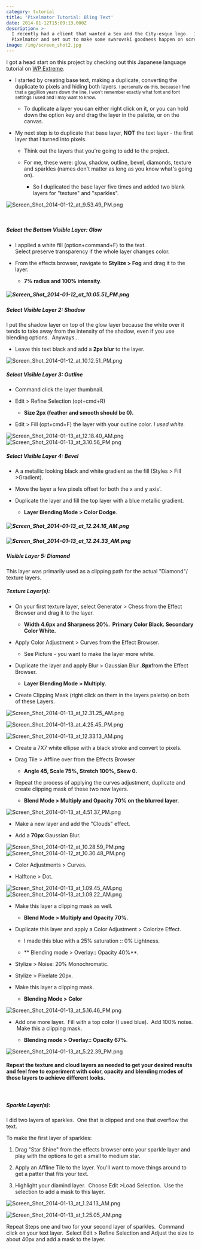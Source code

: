 ```yaml
---
category: tutorial
title: 'Pixelmator Tutorial: Bling Text'
date: 2014-01-12T15:09:13.000Z
description: >-
  I recently had a client that wanted a Sex and the City-esque logo.  I fired up
  Pixelmator and set out to make some swarovski goodness happen on screen!
image: /img/screen_shot2.jpg
---
```

I got a head start on this project by checking out this Japanese language tutorial on [WP Extreme](http://translate.google.com.au/translate?hl=en&sl=ja&tl=en&u=http%3A%2F%2Fwpxtreme.jp%2Fsex-and-the-city-2-bling-diamond-text-effect-in-photoshop "Bling Text Tutorial").

* I started by creating base text, making a duplicate, converting the duplicate to pixels and hiding both layers. <small>I personally do this, because I find that a gagillion years down the line, I won't remember exactly what font and font settings I used and I may want to know.</small>

  * To duplicate a layer you can either right click on it, or you can hold down the option key and drag the layer in the palette, or on the canvas.

* My next step is to duplicate that base layer, **NOT** the text layer - the first layer that I turned into pixels. 

  * Think out the layers that you're going to add to the project.

  * For me, these were: glow, shadow, outline, bevel, diamonds, texture and sparkles (names don't matter as long as you know what's going on).  

    * So I duplicated the base layer five times and added two blank layers for "texture" and "sparkles".

![Screen_Shot_2014-01-12_at_9.53.49_PM.png](http://old.justrjlewis.com/files/6213/8963/6074/Screen_Shot_2014-01-12_at_9.53.49_PM.png)

 

##### Select the Bottom Visible Layer: Glow

* I applied a white fill (option\+command\+F) to the text. \
  Select preserve transparency if the whole layer changes color.

* From the effects browser, navigate to **Stylize > Fog** and drag it to the layer.

  * **7% radius and 100% intensity**.

##### ![Screen_Shot_2014-01-12_at_10.05.51_PM.png](http://old.justrjlewis.com/files/2313/8963/6075/Screen_Shot_2014-01-12_at_10.05.51_PM.png)

##### Select Visible Layer 2: Shadow

I put the shadow layer on top of the glow layer because the white over it tends to take away from the intensity of the shadow, even if you use blending options.  Anyways...

* Leave this text black and add a **2px blur** to the layer.

![Screen_Shot_2014-01-12_at_10.12.51_PM.png](http://old.justrjlewis.com/files/5813/8963/6076/Screen_Shot_2014-01-12_at_10.12.51_PM.png)

##### Select Visible Layer 3: Outline

* Command click the layer thumbnail.  

* Edit > Refine Selection (opt\+cmd\+R) 

  * **Size 2px (feather and smooth should be 0).**

* Edit > Fill (opt\+cmd\+F) the layer with your outline color. *I used white.*

![Screen_Shot_2014-01-13_at_12.18.40_AM.png](http://old.justrjlewis.com/files/9313/8964/9030/Screen_Shot_2014-01-13_at_12.18.40_AM.png)     ![Screen_Shot_2014-01-13_at_3.10.56_PM.png](http://old.justrjlewis.com/files/6813/8964/9096/Screen_Shot_2014-01-13_at_3.10.56_PM.png)

##### Select Visible Layer 4: Bevel

* A a metallic looking black and white gradient as the fill (Styles > Fill >Gradient).  

* Move the layer a few pixels offset for both the x and y axis'.  

* Duplicate the layer and fill the top layer with a blue metallic gradient. 

  * **Layer Blending Mode > Color Dodge**.

##### ![Screen_Shot_2014-01-13_at_12.24.16_AM.png](http://old.justrjlewis.com/files/1913/8963/6090/Screen_Shot_2014-01-13_at_12.24.16_AM.png)

##### ![Screen_Shot_2014-01-13_at_12.24.33_AM.png](http://old.justrjlewis.com/files/3913/8963/6092/Screen_Shot_2014-01-13_at_12.24.33_AM.png)

##### Visible Layer 5: Diamond

This layer was primarily used as a clipping path for the actual "Diamond"/ texture layers.

##### Texture Layer(s):

* On your first texture layer, select Generator > Chess from the Effect Browser and drag it to the layer.

  * **Width 4.6px and Sharpness 20%.  Primary Color Black. Secondary Color White.**

* Apply Color Adjustment > Curves from the Effect Browser.

  * See Picture - you want to make the layer more white.

* Duplicate the layer and apply Blur > Gaussian Blur **.8px**from the Effect Browser.

  * **Layer Blending Mode > Multiply.**

* Create Clipping Mask (right click on them in the layers palette) on both of these Layers.

![Screen_Shot_2014-01-13_at_12.31.25_AM.png](http://old.justrjlewis.com/files/4213/8965/3763/Screen_Shot_2014-01-13_at_12.31.25_AM.png)

![Screen_Shot_2014-01-13_at_4.25.45_PM.png](http://old.justrjlewis.com/files/1813/8965/3949/Screen_Shot_2014-01-13_at_4.25.45_PM.png)

![Screen_Shot_2014-01-13_at_12.33.13_AM.png](http://old.justrjlewis.com/files/1713/8965/1986/Screen_Shot_2014-01-13_at_12.33.13_AM.png)

* Create a 7X7 white ellipse with a black stroke and convert to pixels.

* Drag Tile > Affline over from the Effects Browser

  * **Angle 45, Scale 75%, Stretch 100%, Skew 0.**

* Repeat the process of applying the curves adjustment, duplicate and create clipping mask of these two new layers.

  * **Blend Mode > Multiply and Opacity 70% on the blurred layer**.

![Screen_Shot_2014-01-13_at_4.51.37_PM.png](http://old.justrjlewis.com/files/2513/8965/4124/Screen_Shot_2014-01-13_at_4.51.37_PM.png)

* Make a new layer and add the "Clouds" effect. 

* Add a **70px** Gaussian Blur.

![Screen_Shot_2014-01-12_at_10.28.59_PM.png](http://old.justrjlewis.com/files/4913/8963/6077/Screen_Shot_2014-01-12_at_10.28.59_PM.png)     ![Screen_Shot_2014-01-12_at_10.30.48_PM.png](http://old.justrjlewis.com/files/6313/8963/6079/Screen_Shot_2014-01-12_at_10.30.48_PM.png)

* Color Adjustments > Curves.  

* Halftone > Dot.

![Screen_Shot_2014-01-13_at_1.09.45_AM.png](http://old.justrjlewis.com/files/5713/8963/6082/Screen_Shot_2014-01-13_at_1.09.45_AM.png) ![Screen_Shot_2014-01-13_at_1.09.22_AM.png](http://old.justrjlewis.com/files/4813/8963/6081/Screen_Shot_2014-01-13_at_1.09.22_AM.png)  

* Make this layer a clipping mask as well. 

  * **Blend Mode > Multiply and Opacity 70%**.

* Duplicate this layer and apply a Color Adjustment > Colorize Effect.

  * I made this blue with a 25% saturation :: 0% Lightness. 

  * ** Blending mode > Overlay:: Opacity 40%**.

* Stylize > Noise: 20% Monochromatic. 

* Stylize > Pixelate 20px. 

* Make this layer a clipping mask.

  * **Blending Mode > Color**

![Screen_Shot_2014-01-13_at_5.16.46_PM.png](http://old.justrjlewis.com/files/7013/8965/5108/Screen_Shot_2014-01-13_at_5.16.46_PM.png)

* Add one more layer.  Fill with a top color (I used blue).  Add 100% noise.  Make this a clipping mask.  

  * **Blending mode > Overlay:: Opacity 67%**.

![Screen_Shot_2014-01-13_at_5.22.39_PM.png](http://old.justrjlewis.com/files/1113/8965/5485/Screen_Shot_2014-01-13_at_5.22.39_PM.png)

#### **Repeat the texture and cloud layers as needed to get your desired results and feel free to experiment with color, opacity and blending modes of those layers to achieve different looks.**

 

##### Sparkle Layer(s):

I did two layers of sparkles.  One that is clipped and one that overflow the text.

To make the first layer of sparkles:

1. Drag "Star Shine" from the effects browser onto your sparkle layer and play with the options to get a small to medium star.  

2. Apply an Affline Tile to the layer. You'll want to move things around to get a patter that fits your text.  

3. Highlight your diamind layer.  Choose Edit >Load Selection.  Use the selection to add a mask to this layer.

![Screen_Shot_2014-01-13_at_1.24.13_AM.png](http://old.justrjlewis.com/files/5013/8963/6084/Screen_Shot_2014-01-13_at_1.24.13_AM.png)

![Screen_Shot_2014-01-13_at_1.25.05_AM.png](http://old.justrjlewis.com/files/2913/8963/6086/Screen_Shot_2014-01-13_at_1.25.05_AM.png)

Repeat Steps one and two for your second layer of sparkles.  Command click on your text layer.  Select Edit > Refine Selection and Adjust the size to about 40px and add a mask to the layer.



